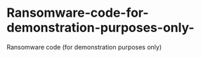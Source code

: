 # Ransomware-code-for-demonstration-purposes-only-
Ransomware code (for demonstration purposes only)
